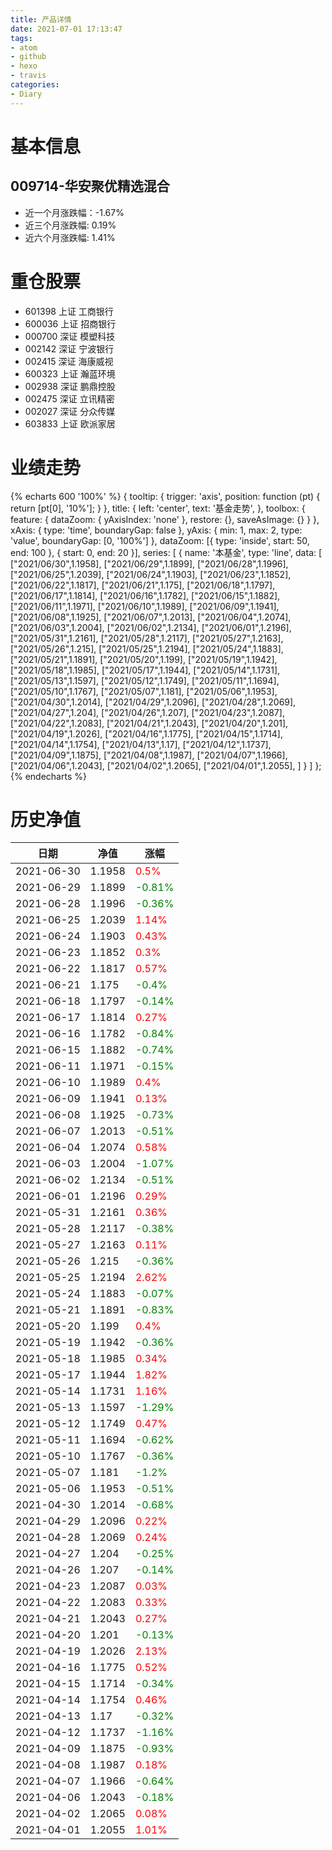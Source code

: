 ```yaml
---
title: 产品详情
date: 2021-07-01 17:13:47
tags:
- atom
- github
- hexo
- travis
categories:
- Diary
---
```


# 基本信息
## 009714-华安聚优精选混合
- 近一个月涨跌幅：-1.67%
- 近三个月涨跌幅: 0.19%
- 近六个月涨跌幅: 1.41%

# 重仓股票
- 601398 上证 工商银行
- 600036 上证 招商银行
- 000700 深证 模塑科技
- 002142 深证 宁波银行
- 002415 深证 海康威视
- 600323 上证 瀚蓝环境
- 002938 深证 鹏鼎控股
- 002475 深证 立讯精密
- 002027 深证 分众传媒
- 603833 上证 欧派家居
# 业绩走势

{% echarts 600 '100%' %}
{
  tooltip: {
        trigger: 'axis',
        position: function (pt) {
            return [pt[0], '10%'];
        }
    },
    title: {
        left: 'center',
        text: '基金走势',
    },
    toolbox: {
        feature: {
            dataZoom: {
                yAxisIndex: 'none'
            },
            restore: {},
            saveAsImage: {}
        }
    },
    xAxis: {
        type: 'time',
        boundaryGap: false
    },
    yAxis: {
        min: 1,
        max: 2,
        type: 'value',
        boundaryGap: [0, '100%']
    },
    dataZoom: [{
        type: 'inside',
        start: 50,
        end: 100
    }, {
        start: 0,
        end: 20
    }],
    series: [
        {
            name: '本基金',
            type: 'line',
            data: [
["2021/06/30",1.1958],
["2021/06/29",1.1899],
["2021/06/28",1.1996],
["2021/06/25",1.2039],
["2021/06/24",1.1903],
["2021/06/23",1.1852],
["2021/06/22",1.1817],
["2021/06/21",1.175],
["2021/06/18",1.1797],
["2021/06/17",1.1814],
["2021/06/16",1.1782],
["2021/06/15",1.1882],
["2021/06/11",1.1971],
["2021/06/10",1.1989],
["2021/06/09",1.1941],
["2021/06/08",1.1925],
["2021/06/07",1.2013],
["2021/06/04",1.2074],
["2021/06/03",1.2004],
["2021/06/02",1.2134],
["2021/06/01",1.2196],
["2021/05/31",1.2161],
["2021/05/28",1.2117],
["2021/05/27",1.2163],
["2021/05/26",1.215],
["2021/05/25",1.2194],
["2021/05/24",1.1883],
["2021/05/21",1.1891],
["2021/05/20",1.199],
["2021/05/19",1.1942],
["2021/05/18",1.1985],
["2021/05/17",1.1944],
["2021/05/14",1.1731],
["2021/05/13",1.1597],
["2021/05/12",1.1749],
["2021/05/11",1.1694],
["2021/05/10",1.1767],
["2021/05/07",1.181],
["2021/05/06",1.1953],
["2021/04/30",1.2014],
["2021/04/29",1.2096],
["2021/04/28",1.2069],
["2021/04/27",1.204],
["2021/04/26",1.207],
["2021/04/23",1.2087],
["2021/04/22",1.2083],
["2021/04/21",1.2043],
["2021/04/20",1.201],
["2021/04/19",1.2026],
["2021/04/16",1.1775],
["2021/04/15",1.1714],
["2021/04/14",1.1754],
["2021/04/13",1.17],
["2021/04/12",1.1737],
["2021/04/09",1.1875],
["2021/04/08",1.1987],
["2021/04/07",1.1966],
["2021/04/06",1.2043],
["2021/04/02",1.2065],
["2021/04/01",1.2055],
]
        }
    ]
};
{% endecharts %}

# 历史净值

| 日期 | 净值 | 涨幅 |
| --- | --- | --- |
|2021-06-30|1.1958|<font color=red>0.5%</font>|
|2021-06-29|1.1899|<font color=green>-0.81%</font>|
|2021-06-28|1.1996|<font color=green>-0.36%</font>|
|2021-06-25|1.2039|<font color=red>1.14%</font>|
|2021-06-24|1.1903|<font color=red>0.43%</font>|
|2021-06-23|1.1852|<font color=red>0.3%</font>|
|2021-06-22|1.1817|<font color=red>0.57%</font>|
|2021-06-21|1.175|<font color=green>-0.4%</font>|
|2021-06-18|1.1797|<font color=green>-0.14%</font>|
|2021-06-17|1.1814|<font color=red>0.27%</font>|
|2021-06-16|1.1782|<font color=green>-0.84%</font>|
|2021-06-15|1.1882|<font color=green>-0.74%</font>|
|2021-06-11|1.1971|<font color=green>-0.15%</font>|
|2021-06-10|1.1989|<font color=red>0.4%</font>|
|2021-06-09|1.1941|<font color=red>0.13%</font>|
|2021-06-08|1.1925|<font color=green>-0.73%</font>|
|2021-06-07|1.2013|<font color=green>-0.51%</font>|
|2021-06-04|1.2074|<font color=red>0.58%</font>|
|2021-06-03|1.2004|<font color=green>-1.07%</font>|
|2021-06-02|1.2134|<font color=green>-0.51%</font>|
|2021-06-01|1.2196|<font color=red>0.29%</font>|
|2021-05-31|1.2161|<font color=red>0.36%</font>|
|2021-05-28|1.2117|<font color=green>-0.38%</font>|
|2021-05-27|1.2163|<font color=red>0.11%</font>|
|2021-05-26|1.215|<font color=green>-0.36%</font>|
|2021-05-25|1.2194|<font color=red>2.62%</font>|
|2021-05-24|1.1883|<font color=green>-0.07%</font>|
|2021-05-21|1.1891|<font color=green>-0.83%</font>|
|2021-05-20|1.199|<font color=red>0.4%</font>|
|2021-05-19|1.1942|<font color=green>-0.36%</font>|
|2021-05-18|1.1985|<font color=red>0.34%</font>|
|2021-05-17|1.1944|<font color=red>1.82%</font>|
|2021-05-14|1.1731|<font color=red>1.16%</font>|
|2021-05-13|1.1597|<font color=green>-1.29%</font>|
|2021-05-12|1.1749|<font color=red>0.47%</font>|
|2021-05-11|1.1694|<font color=green>-0.62%</font>|
|2021-05-10|1.1767|<font color=green>-0.36%</font>|
|2021-05-07|1.181|<font color=green>-1.2%</font>|
|2021-05-06|1.1953|<font color=green>-0.51%</font>|
|2021-04-30|1.2014|<font color=green>-0.68%</font>|
|2021-04-29|1.2096|<font color=red>0.22%</font>|
|2021-04-28|1.2069|<font color=red>0.24%</font>|
|2021-04-27|1.204|<font color=green>-0.25%</font>|
|2021-04-26|1.207|<font color=green>-0.14%</font>|
|2021-04-23|1.2087|<font color=red>0.03%</font>|
|2021-04-22|1.2083|<font color=red>0.33%</font>|
|2021-04-21|1.2043|<font color=red>0.27%</font>|
|2021-04-20|1.201|<font color=green>-0.13%</font>|
|2021-04-19|1.2026|<font color=red>2.13%</font>|
|2021-04-16|1.1775|<font color=red>0.52%</font>|
|2021-04-15|1.1714|<font color=green>-0.34%</font>|
|2021-04-14|1.1754|<font color=red>0.46%</font>|
|2021-04-13|1.17|<font color=green>-0.32%</font>|
|2021-04-12|1.1737|<font color=green>-1.16%</font>|
|2021-04-09|1.1875|<font color=green>-0.93%</font>|
|2021-04-08|1.1987|<font color=red>0.18%</font>|
|2021-04-07|1.1966|<font color=green>-0.64%</font>|
|2021-04-06|1.2043|<font color=green>-0.18%</font>|
|2021-04-02|1.2065|<font color=red>0.08%</font>|
|2021-04-01|1.2055|<font color=red>1.01%</font>|
